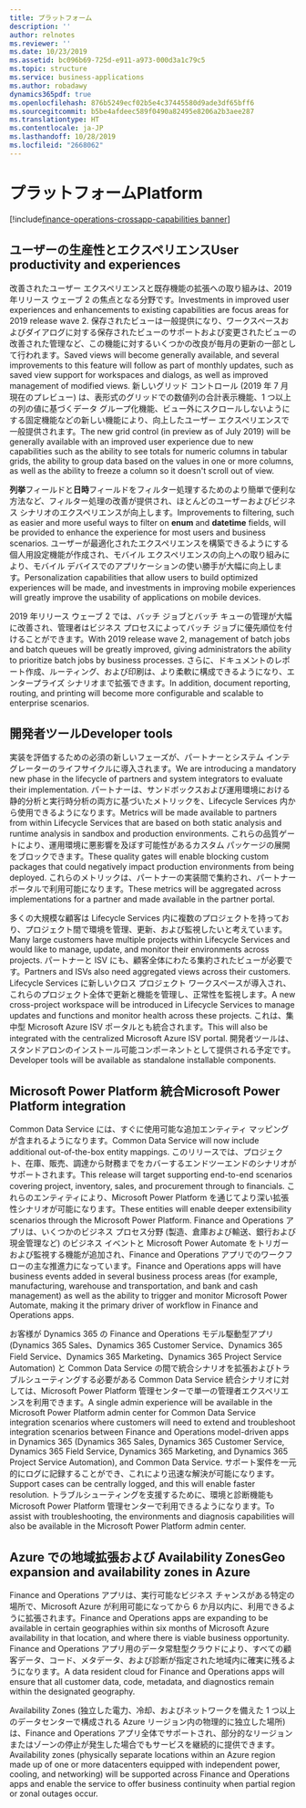 ```yaml
---
title: プラットフォーム
description: ''
author: relnotes
ms.reviewer: ''
ms.date: 10/23/2019
ms.assetid: bc096b69-725d-e911-a973-000d3a1c79c5
ms.topic: structure
ms.service: business-applications
ms.author: robadawy
dynamics365pdf: true
ms.openlocfilehash: 876b5249ecf02b5e4c37445580d9ade3df65bff6
ms.sourcegitcommit: b5be4afdeec589f0490a82495e8206a2b3aee287
ms.translationtype: HT
ms.contentlocale: ja-JP
ms.lasthandoff: 10/28/2019
ms.locfileid: "2668062"
---
```

# <a name="platform"></a><span data-ttu-id="d9810-102">プラットフォーム</span><span class="sxs-lookup"><span data-stu-id="d9810-102">Platform</span></span>

[!include[finance-operations-crossapp-capabilities banner](../includes/finance-operations-crossapp-capabilities.md)]

<!--structure start-->
## <a name="user-productivity-and-experiences"></a><span data-ttu-id="d9810-103">ユーザーの生産性とエクスペリエンス</span><span class="sxs-lookup"><span data-stu-id="d9810-103">User productivity and experiences</span></span>
<span data-ttu-id="d9810-104">改善されたユーザー エクスペリエンスと既存機能の拡張への取り組みは、2019 年リリース ウェーブ 2 の焦点となる分野です。</span><span class="sxs-lookup"><span data-stu-id="d9810-104">Investments in improved user experiences and enhancements to existing capabilities are focus areas for 2019 release wave 2.</span></span> <span data-ttu-id="d9810-105">保存されたビューは一般提供になり、ワークスペースおよびダイアログに対する保存されたビューのサポートおよび変更されたビューの改善された管理など、この機能に対するいくつかの改良が毎月の更新の一部として行われます。</span><span class="sxs-lookup"><span data-stu-id="d9810-105">Saved views will become generally available, and several improvements to this feature will follow as part of monthly updates, such as saved view support for workspaces and dialogs, as well as improved management of modified views.</span></span> <span data-ttu-id="d9810-106">新しいグリッド コントロール (2019 年 7 月現在のプレビュー) は、表形式のグリッドでの数値列の合計表示機能、1 つ以上の列の値に基づくデータ グループ化機能、ビュー外にスクロールしないようにする固定機能などの新しい機能により、向上したユーザー エクスペリエンスで一般提供されます。</span><span class="sxs-lookup"><span data-stu-id="d9810-106">The new grid control (in preview as of July 2019) will be generally available with an improved user experience due to new capabilities such as the ability to see totals for numeric columns in tabular grids, the ability to group data based on the values in one or more columns, as well as the ability to freeze a column so it doesn't scroll out of view.</span></span>

<span data-ttu-id="d9810-107">**列挙**フィールドと**日時**フィールドをフィルター処理するためのより簡単で便利な方法など、フィルター処理の改善が提供され、ほとんどのユーザーおよびビジネス シナリオのエクスペリエンスが向上します。</span><span class="sxs-lookup"><span data-stu-id="d9810-107">Improvements to filtering, such as easier and more useful ways to filter on **enum** and **datetime** fields, will be provided to enhance the experience for most users and business scenarios.</span></span> <span data-ttu-id="d9810-108">ユーザーが最適化されたエクスペリエンスを構築できるようにする個人用設定機能が作成され、モバイル エクスペリエンスの向上への取り組みにより、モバイル デバイスでのアプリケーションの使い勝手が大幅に向上します。</span><span class="sxs-lookup"><span data-stu-id="d9810-108">Personalization capabilities that allow users to build optimized experiences will be made, and investments in improving mobile experiences will greatly improve the usability of applications on mobile devices.</span></span>

<span data-ttu-id="d9810-109">2019 年リリース ウェーブ 2 では、バッチ ジョブとバッチ キューの管理が大幅に改善され、管理者はビジネス プロセスによってバッチ ジョブに優先順位を付けることができます。</span><span class="sxs-lookup"><span data-stu-id="d9810-109">With 2019 release wave 2, management of batch jobs and batch queues will be greatly improved, giving administrators the ability to prioritize batch jobs by business processes.</span></span> <span data-ttu-id="d9810-110">さらに、ドキュメントのレポート作成、ルーティング、および印刷は、より柔軟に構成できるようになり、エンタープライズ シナリオまで拡張できます。</span><span class="sxs-lookup"><span data-stu-id="d9810-110">In addition, document reporting, routing, and printing will become more configurable and scalable to enterprise scenarios.</span></span>

## <a name="developer-tools"></a><span data-ttu-id="d9810-111">開発者ツール</span><span class="sxs-lookup"><span data-stu-id="d9810-111">Developer tools</span></span>
<span data-ttu-id="d9810-112">実装を評価するための必須の新しいフェーズが、パートナーとシステム インテグレーターのライフサイクルに導入されます。</span><span class="sxs-lookup"><span data-stu-id="d9810-112">We are introducing a mandatory new phase in the lifecycle of partners and system integrators to evaluate their implementation.</span></span> <span data-ttu-id="d9810-113">パートナーは、サンドボックスおよび運用環境における静的分析と実行時分析の両方に基づいたメトリックを、Lifecycle Services 内から使用できるようになります。</span><span class="sxs-lookup"><span data-stu-id="d9810-113">Metrics will be made available to partners from within Lifecycle Services that are based on both static analysis and runtime analysis in sandbox and production environments.</span></span> <span data-ttu-id="d9810-114">これらの品質ゲートにより、運用環境に悪影響を及ぼす可能性があるカスタム パッケージの展開をブロックできます。</span><span class="sxs-lookup"><span data-stu-id="d9810-114">These quality gates will enable blocking custom packages that could negatively impact production environments from being deployed.</span></span> <span data-ttu-id="d9810-115">これらのメトリックは、パートナーの実装間で集約され、パートナー ポータルで利用可能になります。</span><span class="sxs-lookup"><span data-stu-id="d9810-115">These metrics will be aggregated across implementations for a partner and made available in the partner portal.</span></span>

<span data-ttu-id="d9810-116">多くの大規模な顧客は Lifecycle Services 内に複数のプロジェクトを持っており、プロジェクト間で環境を管理、更新、および監視したいと考えています。</span><span class="sxs-lookup"><span data-stu-id="d9810-116">Many large customers have multiple projects within Lifecycle Services and would like to manage, update, and monitor their environments across projects.</span></span> <span data-ttu-id="d9810-117">パートナーと ISV にも、顧客全体にわたる集約されたビューが必要です。</span><span class="sxs-lookup"><span data-stu-id="d9810-117">Partners and ISVs also need aggregated views across their customers.</span></span> <span data-ttu-id="d9810-118">Lifecycle Services に新しいクロス プロジェクト ワークスペースが導入され、これらのプロジェクト全体で更新と機能を管理し、正常性を監視します。</span><span class="sxs-lookup"><span data-stu-id="d9810-118">A new cross-project workspace will be introduced in Lifecycle Services to manage updates and functions and monitor health across these projects.</span></span> <span data-ttu-id="d9810-119">これは、集中型 Microsoft Azure ISV ポータルとも統合されます。</span><span class="sxs-lookup"><span data-stu-id="d9810-119">This will also be integrated with the centralized Microsoft Azure ISV portal.</span></span> <span data-ttu-id="d9810-120">開発者ツールは、スタンドアロンのインストール可能コンポーネントとして提供される予定です。</span><span class="sxs-lookup"><span data-stu-id="d9810-120">Developer tools will be available as standalone installable components.</span></span>

## <a name="microsoft-power-platform-integration"></a><span data-ttu-id="d9810-121">Microsoft Power Platform 統合</span><span class="sxs-lookup"><span data-stu-id="d9810-121">Microsoft Power Platform integration</span></span>
<span data-ttu-id="d9810-122">Common Data Service には、すぐに使用可能な追加エンティティ マッピングが含まれるようになります。</span><span class="sxs-lookup"><span data-stu-id="d9810-122">Common Data Service will now include additional out-of-the-box entity mappings.</span></span> <span data-ttu-id="d9810-123">このリリースでは、プロジェクト、在庫、販売、調達から財務までをカバーするエンドツーエンドのシナリオがサポートされます。</span><span class="sxs-lookup"><span data-stu-id="d9810-123">This release will target supporting end-to-end scenarios covering project, inventory, sales, and procurement through to financials.</span></span> <span data-ttu-id="d9810-124">これらのエンティティにより、Microsoft Power Platform を通じてより深い拡張性シナリオが可能になります。</span><span class="sxs-lookup"><span data-stu-id="d9810-124">These entities will enable deeper extensibility scenarios through the Microsoft Power Platform.</span></span> <span data-ttu-id="d9810-125">Finance and Operations アプリは、いくつかのビジネス プロセス分野 (製造、倉庫および輸送、銀行および現金管理など) のビジネス イベントと Microsoft Power Automate をトリガーおよび監視する機能が追加され、Finance and Operations アプリでのワークフローの主な推進力になっています。</span><span class="sxs-lookup"><span data-stu-id="d9810-125">Finance and Operations apps will have business events added in several business process areas (for example, manufacturing, warehouse and transportation, and bank and cash management) as well as the ability to trigger and monitor Microsoft Power Automate, making it the primary driver of workflow in Finance and Operations apps.</span></span>


<span data-ttu-id="d9810-126">お客様が Dynamics 365 の Finance and Operations モデル駆動型アプリ (Dynamics 365 Sales、Dynamics 365 Customer Service、Dynamics 365 Field Service、Dynamics 365 Marketing、Dynamics 365 Project Service Automation) と Common Data Service の間で統合シナリオを拡張およびトラブルシューティングする必要がある Common Data Service 統合シナリオに対しては、Microsoft Power Platform 管理センターで単一の管理者エクスペリエンスを利用できます。</span><span class="sxs-lookup"><span data-stu-id="d9810-126">A single admin experience will be available in the Microsoft Power Platform admin center for Common Data Service integration scenarios where customers will need to extend and troubleshoot integration scenarios between Finance and Operations model-driven apps in Dynamics 365 (Dynamics 365 Sales, Dynamics 365 Customer Service, Dynamics 365 Field Service, Dynamics 365 Marketing, and Dynamics 365 Project Service Automation), and Common Data Service.</span></span> <span data-ttu-id="d9810-127">サポート案件を一元的にログに記録することができ、これにより迅速な解決が可能になります。</span><span class="sxs-lookup"><span data-stu-id="d9810-127">Support cases can be centrally logged, and this will enable faster resolution.</span></span> <span data-ttu-id="d9810-128">トラブルシューティングを支援するために、環境と診断機能も Microsoft Power Platform 管理センターで利用できるようになります。</span><span class="sxs-lookup"><span data-stu-id="d9810-128">To assist with troubleshooting, the environments and diagnosis capabilities will also be available in the Microsoft Power Platform admin center.</span></span>

## <a name="geo-expansion-and-availability-zones-in-azure"></a><span data-ttu-id="d9810-129">Azure での地域拡張および Availability Zones</span><span class="sxs-lookup"><span data-stu-id="d9810-129">Geo expansion and availability zones in Azure</span></span>
<span data-ttu-id="d9810-130">Finance and Operations アプリは、実行可能なビジネス チャンスがある特定の場所で、Microsoft Azure が利用可能になってから 6 か月以内に、利用できるように拡張されます。</span><span class="sxs-lookup"><span data-stu-id="d9810-130">Finance and Operations apps are expanding to be available in certain geographies within six months of Microsoft Azure availability in that location, and where there is viable business opportunity.</span></span> <span data-ttu-id="d9810-131">Finance and Operations アプリ用のデータ常駐型クラウドにより、すべての顧客データ、コード、メタデータ、および診断が指定された地域内に確実に残るようになります。</span><span class="sxs-lookup"><span data-stu-id="d9810-131">A data resident cloud for Finance and Operations apps will ensure that all customer data, code, metadata, and diagnostics remain within the designated geography.</span></span> 

<span data-ttu-id="d9810-132">Availability Zones (独立した電力、冷却、およびネットワークを備えた 1 つ以上のデータセンターで構成される Azure リージョン内の物理的に独立した場所) は、Finance and Operations アプリ全体でサポートされ、部分的なリージョンまたはゾーンの停止が発生した場合でもサービスを継続的に提供できます。</span><span class="sxs-lookup"><span data-stu-id="d9810-132">Availability zones (physically separate locations within an Azure region made up of one or more datacenters equipped with independent power, cooling, and networking) will be supported across Finance and Operations apps and enable the service to offer business continuity when partial region or zonal outages occur.</span></span>
<!--structure end-->



